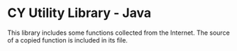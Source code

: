 # CY Utility Library - Java

This library includes some functions collected from the Internet.
The source of a copied function is included in its file.
